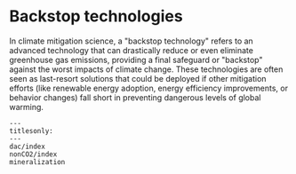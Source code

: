 # Backstop technologies

In climate mitigation science, a "backstop technology" refers to an advanced technology that can drastically reduce or even eliminate greenhouse gas emissions, providing a final safeguard or "backstop" against the worst impacts of climate change. These technologies are often seen as last-resort solutions that could be deployed if other mitigation efforts (like renewable energy adoption, energy efficiency improvements, or behavior changes) fall short in preventing dangerous levels of global warming.


```{toctree}
---
titlesonly:
---
dac/index
nonCO2/index
mineralization
```
